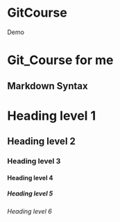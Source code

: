 # GitCourse
Demo



# Git_Course for me   
## Markdown Syntax  
# Heading level 1 
## Heading level 2	
### Heading level 3	 
#### Heading level 4 
##### Heading level 5	
###### Heading level 6	

